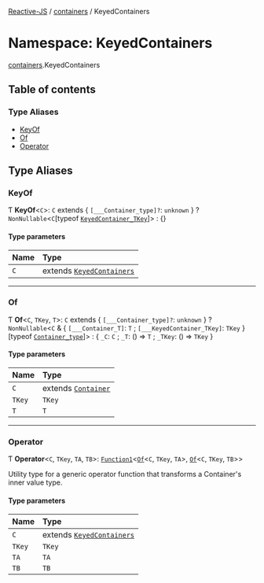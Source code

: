 [Reactive-JS](../README.md) / [containers](containers.md) / KeyedContainers

# Namespace: KeyedContainers

[containers](containers.md).KeyedContainers

## Table of contents

### Type Aliases

- [KeyOf](containers.KeyedContainers.md#keyof)
- [Of](containers.KeyedContainers.md#of)
- [Operator](containers.KeyedContainers.md#operator)

## Type Aliases

### KeyOf

Ƭ **KeyOf**<`C`\>: `C` extends { `[___Container_type]?`: `unknown`  } ? `NonNullable`<`C`[typeof [`KeyedContainer_TKey`](containers.md#keyedcontainer_tkey)]\> : {}

#### Type parameters

| Name | Type |
| :------ | :------ |
| `C` | extends [`KeyedContainers`](../interfaces/containers.KeyedContainers-1.md) |

___

### Of

Ƭ **Of**<`C`, `TKey`, `T`\>: `C` extends { `[___Container_type]?`: `unknown`  } ? `NonNullable`<`C` & { `[___Container_T]`: `T` ; `[___KeyedContainer_TKey]`: `TKey`  }[typeof [`Container_type`](containers.md#container_type)]\> : { `_C`: `C` ; `_T`: () => `T` ; `_TKey`: () => `TKey`  }

#### Type parameters

| Name | Type |
| :------ | :------ |
| `C` | extends [`Container`](../interfaces/containers.Container.md) |
| `TKey` | `TKey` |
| `T` | `T` |

___

### Operator

Ƭ **Operator**<`C`, `TKey`, `TA`, `TB`\>: [`Function1`](functions.md#function1)<[`Of`](containers.KeyedContainers.md#of)<`C`, `TKey`, `TA`\>, [`Of`](containers.KeyedContainers.md#of)<`C`, `TKey`, `TB`\>\>

Utility type for a generic operator function that transforms a Container's inner value type.

#### Type parameters

| Name | Type |
| :------ | :------ |
| `C` | extends [`KeyedContainers`](../interfaces/containers.KeyedContainers-1.md) |
| `TKey` | `TKey` |
| `TA` | `TA` |
| `TB` | `TB` |

